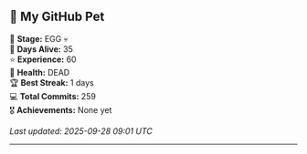 ## 🐾 My GitHub Pet

🥚 **Stage:** EGG 💀  
📅 **Days Alive:** 35  
⭐ **Experience:** 60  
💓 **Health:** DEAD  
🏆 **Best Streak:** 1 days  
💻 **Total Commits:** 259  
🎖️ **Achievements:** None yet  

*Last updated: 2025-09-28 09:01 UTC*

---
